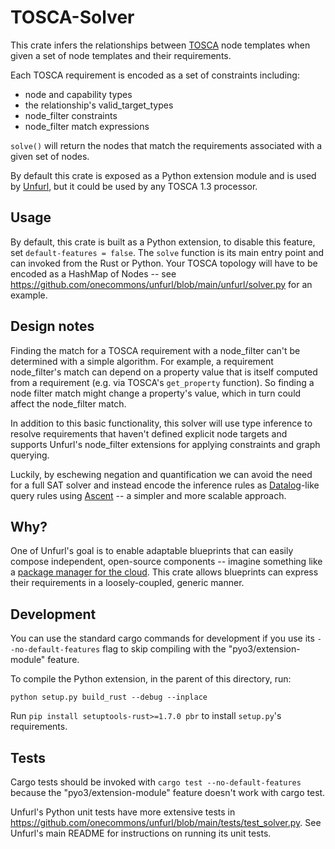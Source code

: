 # TOSCA-Solver

This crate infers the relationships between [TOSCA](https://docs.unfurl.run/tosca.html) node templates when given a set of node templates and their requirements.

Each TOSCA requirement is encoded as a set of constraints including:

* node and capability types
* the relationship's valid_target_types
* node_filter constraints
* node_filter match expressions

``solve()`` will return the nodes that match the requirements associated with a given set of nodes.

By default this crate is exposed as a Python extension module and is used by [Unfurl](https://github.com/onecommons/unfurl), but it could be used by any TOSCA 1.3 processor.

## Usage

By default, this crate is built as a Python extension, to disable this feature, set ``default-features = false``. The ``solve`` function is its main entry point and can invoked from the Rust or Python. Your TOSCA topology will have to be encoded as a HashMap of Nodes -- see https://github.com/onecommons/unfurl/blob/main/unfurl/solver.py for an example.

## Design notes

Finding the match for a TOSCA requirement with a node_filter can't be determined with a simple algorithm. For example, a requirement node_filter's match can depend on a property value that is itself computed from a requirement (e.g. via TOSCA's ``get_property`` function). So finding a node filter match might change a property's value, which in turn could affect the node_filter match.

In addition to this basic functionality, this solver will use type inference to resolve requirements that haven't defined explicit node targets and supports Unfurl's node_filter extensions for applying constraints and graph querying.

Luckily, by eschewing negation and quantification we can avoid the need for a full SAT solver and instead encode the inference rules as [Datalog](https://blogit.michelin.io/an-introduction-to-datalog/)-like query rules using [Ascent](https://github.com/s-arash/ascent/) -- a simpler and more scalable approach.

## Why?

One of Unfurl's goal is to enable adaptable blueprints that can easily compose independent, open-source components -- imagine something like a [package manager for the cloud](https://github.com/onecommons/cloudmap). This crate allows blueprints can express their requirements in a loosely-coupled, generic manner.

## Development

You can use the standard cargo commands for development if you use its ``--no-default-features`` flag to skip compiling with the "pyo3/extension-module" feature.

To compile the Python extension, in the parent of this directory, run:

``python setup.py build_rust --debug --inplace``

Run `pip install setuptools-rust>=1.7.0 pbr` to install `setup.py`'s requirements.

## Tests

Cargo tests should be invoked with ``cargo test --no-default-features`` because the "pyo3/extension-module" feature doesn't work with cargo test.

Unfurl's Python unit tests have more extensive tests in https://github.com/onecommons/unfurl/blob/main/tests/test_solver.py. See Unfurl's main README for instructions on running its unit tests.

